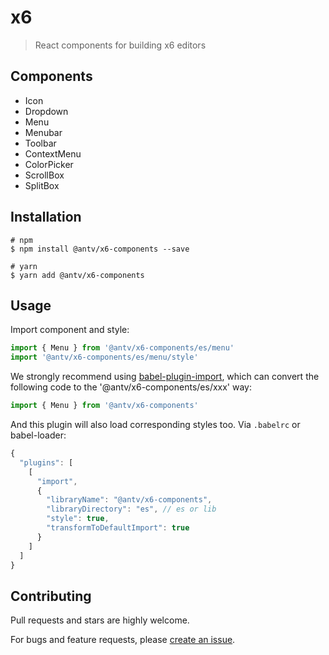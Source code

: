 # x6

> React components for building x6 editors

## Components

- Icon
- Dropdown
- Menu
- Menubar
- Toolbar
- ContextMenu
- ColorPicker
- ScrollBox
- SplitBox

## Installation

```shell
# npm
$ npm install @antv/x6-components --save

# yarn
$ yarn add @antv/x6-components
```

## Usage

Import component and style:

```ts
import { Menu } from '@antv/x6-components/es/menu'
import '@antv/x6-components/es/menu/style'
```

We strongly recommend using [babel-plugin-import](https://github.com/ant-design/babel-plugin-import), which can convert the following code to the '@antv/x6-components/es/xxx' way:

```ts
import { Menu } from '@antv/x6-components'
```

And this plugin will also load corresponding styles too. Via `.babelrc` or babel-loader:

```js
{
  "plugins": [
    [
      "import",
      {
        "libraryName": "@antv/x6-components",
        "libraryDirectory": "es", // es or lib
        "style": true,
        "transformToDefaultImport": true
      }
    ]
  ]
}
```

## Contributing

Pull requests and stars are highly welcome.

For bugs and feature requests, please [create an issue](https://github.com/antvis/x6/issues/new).
